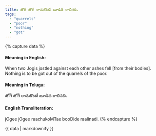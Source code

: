 ```yaml
---
title: జోగీ జోగీ రాచుకొంటే బూడిదె రాలినది.
tags:
  - "quarrels"
  - "poor"
  - "nothing"
  - "got"
---
```


{% capture data %}
#### Meaning in English:
When two Jogis jostled against each other ashes fell [from their bodies].
Nothing is to be got out of the quarrels of the poor.

#### Meaning in Telugu:
జోగీ జోగీ రాచుకొంటే బూడిదె రాలినది.

#### English Transliteration:
jOgee jOgee raachukoMTae booDide raalinadi.
{% endcapture %}

{{ data | markdownify }}


